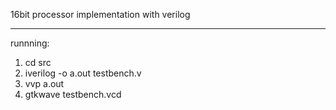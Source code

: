 16bit processor implementation with verilog



-------
runnning:

1. cd src
2. iverilog -o a.out testbench.v
3. vvp a.out
4. gtkwave testbench.vcd
